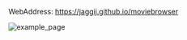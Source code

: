 WebAddress: https://jaggij.github.io/moviebrowser

![example_page](https://user-images.githubusercontent.com/18056024/124743980-8d71f200-df1e-11eb-8229-290283fa146d.jpg)

